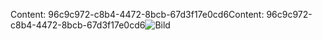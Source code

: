 <span data-ttu-id="f2a87-101">Content: 96c9c972-c8b4-4472-8bcb-67d3f17e0cd6</span><span class="sxs-lookup"><span data-stu-id="f2a87-101">Content: 96c9c972-c8b4-4472-8bcb-67d3f17e0cd6</span></span>![Bild](918c05f5-4bcd-4ee2-b4c0-5a28923130e2.png)
